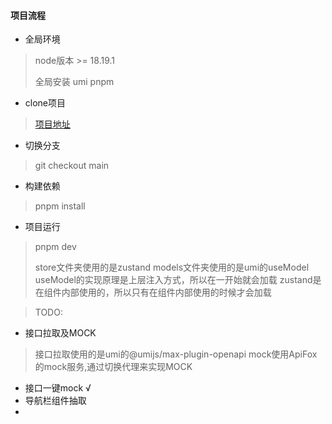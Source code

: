 #### 项目流程

- 全局环境

> node版本 >= 18.19.1
>
> 全局安装 umi pnpm
>
>

- clone项目

> [项目地址](111.33.127.102:8090/tisihcsp/PROD01-TISIHCSP-EVA-MCS)

- 切换分支

> git checkout main

- 构建依赖

> pnpm install

- 项目运行

> pnpm dev
>
>
>
> store文件夹使用的是zustand
> models文件夹使用的是umi的useModel
> useModel的实现原理是上层注入方式，所以在一开始就会加载
> zustand是在组件内部使用的，所以只有在组件内部使用的时候才会加载

> TODO:

- 接口拉取及MOCK

> 接口拉取使用的是umi的@umijs/max-plugin-openapi
> mock使用ApiFox的mock服务,通过切换代理来实现MOCK
>

- 接口一键mock √
- 导航栏组件抽取
- 